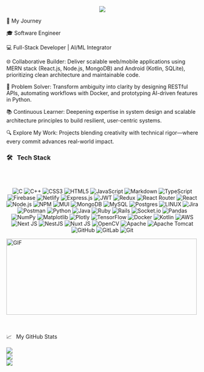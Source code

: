
<p align="center">
  <a href="https://github.com/DenverCoder1/readme-typing-svg">
    <img src="https://readme-typing-svg.herokuapp.com?lines=Welcome+to+my+digital+playground!;Hello%2C+I'm+Haider%2C+a+Dynamic+Software+Engineer;&center=true&width=600&height=50">
  </a>
</p>








🚀 My Journey

🎓 Software Engineer

💻 Full-Stack Developer | AI/ML Integrator

🌐 Collaborative Builder: Deliver scalable web/mobile applications using MERN stack (React.js, Node.js, MongoDB) and Android (Kotlin, SQLite), prioritizing clean architecture and maintainable code.

🔧 Problem Solver: Transform ambiguity into clarity by designing RESTful APIs, automating workflows with Docker, and prototyping AI-driven features in Python.

📚 Continuous Learner: Deepening expertise in system design and scalable architecture principles to build resilient, user-centric systems.

🔍 Explore My Work: Projects blending creativity with technical rigor—where every commit advances real-world impact.


### 🛠 &nbsp; Tech Stack  
<br>



<br> 

<p align="center">
  
  <img src="https://img.shields.io/badge/c-%2300599C.svg?style=flat&logo=c&logoColor=white" alt="C">
  <img src="https://img.shields.io/badge/c++-%2300599C.svg?style=flat&logo=c%2B%2B&logoColor=white" alt="C++">
  <img src="https://img.shields.io/badge/css3-%231572B6.svg?style=flat&logo=css3&logoColor=white" alt="CSS3">
  <img src="https://img.shields.io/badge/html5-%23E34F26.svg?style=flat&logo=html5&logoColor=white" alt="HTML5">
  <img src="https://img.shields.io/badge/javascript-%23323330.svg?style=flat&logo=javascript&logoColor=%23F7DF1E" alt="JavaScript">
  <img src="https://img.shields.io/badge/markdown-%23000000.svg?style=flat&logo=markdown&logoColor=white" alt="Markdown">
  <img src="https://img.shields.io/badge/typescript-%23007ACC.svg?style=flat&logo=typescript&logoColor=white" alt="TypeScript">
  <img src="https://img.shields.io/badge/firebase-%23039BE5.svg?style=flat&logo=firebase" alt="Firebase">
  <img src="https://img.shields.io/badge/netlify-%23000000.svg?style=flat&logo=netlify&logoColor=#00C7B7" alt="Netlify">
  <img src="https://img.shields.io/badge/express.js-%23404d59.svg?style=flat&logo=express&logoColor=%2361DAFB" alt="Express.js">
  <img src="https://img.shields.io/badge/JWT-black?style=flat&logo=JSON%20web%20tokens" alt="JWT">
  <img src="https://img.shields.io/badge/redux-%23593d88.svg?style=flat&logo=redux&logoColor=white" alt="Redux">
  <img src="https://img.shields.io/badge/React_Router-CA4245?style=flat&logo=react-router&logoColor=white" alt="React Router">
  <img src="https://img.shields.io/badge/react-%2320232a.svg?style=flat&logo=react&logoColor=%2361DAFB" alt="React">
  <img src="https://img.shields.io/badge/node.js-6DA55F?style=flat&logo=node.js&logoColor=white" alt="Node.js">
  <img src="https://img.shields.io/badge/NPM-%23000000.svg?style=flat&logo=npm&logoColor=white" alt="NPM">
  <img src="https://img.shields.io/badge/MUI-%230081CB.svg?style=flat&logo=material-ui&logoColor=white" alt="MUI">
  <img src="https://img.shields.io/badge/MongoDB-%234ea94b.svg?style=flat&logo=mongodb&logoColor=white" alt="MongoDB">
  <img src="https://img.shields.io/badge/mysql-%2300f.svg?style=flat&logo=mysql&logoColor=white" alt="MySQL">
  <img src="https://img.shields.io/badge/postgres-%23316192.svg?style=flat&logo=postgresql&logoColor=white" alt="Postgres">
  <img src="https://img.shields.io/badge/Linux-FCC624?style=flat&logo=linux&logoColor=black" alt="LINUX">
  <img src="https://img.shields.io/badge/jira-%230A0FFF.svg?style=flat&logo=jira&logoColor=white" alt="Jira">
  <img src="https://img.shields.io/badge/Postman-FF6C37?style=flat&logo=postman&logoColor=white" alt="Postman">
<img src="https://img.shields.io/badge/python-3670A0?style=flat&logo=python&logoColor=ffdd54" alt="Python">
<img src="https://img.shields.io/badge/java-%23ED8B00.svg?style=flat&logo=openjdk&logoColor=white" alt="Java">
<img src="https://img.shields.io/badge/ruby-%23CC342D.svg?style=flat&logo=ruby&logoColor=white" alt="Ruby">
<img src="https://img.shields.io/badge/rails-%23CC0000.svg?style=flat&logo=ruby-on-rails&logoColor=white" alt="Rails">
<img src="https://img.shields.io/badge/Socket.io-black?style=flat&logo=socket.io&badgeColor=010101" alt="Socket.io">
<img src="https://img.shields.io/badge/pandas-%23150458.svg?style=flat&logo=pandas&logoColor=white" alt="Pandas">
<img src="https://img.shields.io/badge/numpy-%23013243.svg?style=flat&logo=numpy&logoColor=white" alt="NumPy">
<img src="https://img.shields.io/badge/Matplotlib-%23ffffff.svg?style=flat&logo=Matplotlib&logoColor=black" alt="Matplotlib">
<img src="https://img.shields.io/badge/Plotly-%233F4F75.svg?style=flat&logo=plotly&logoColor=white" alt="Plotly">
<img src="https://img.shields.io/badge/TensorFlow-%23FF6F00.svg?style=flat&logo=TensorFlow&logoColor=white" alt="TensorFlow">
<img src="https://img.shields.io/badge/docker-%230db7ed.svg?style=flat&logo=docker&logoColor=white" alt="Docker">
<img src="https://img.shields.io/badge/kotlin-%237F52FF.svg?style=flat&logo=kotlin&logoColor=white" alt="Kotlin"/>
<img src="https://img.shields.io/badge/AWS-%23FF9900.svg?style=flat&logo=amazon-aws&logoColor=white" alt="AWS"/>
<img src="https://img.shields.io/badge/Next-black?style=flat&logo=next.js&logoColor=white" alt="Next JS"/>
<img src="https://img.shields.io/badge/nestjs-%23E0234E.svg?style=flat&logo=nestjs&logoColor=white" alt="NestJS"/>
<img src="https://img.shields.io/badge/Nuxt-002E3B?style=flat&logo=nuxt.js&logoColor=#00DC82" alt="Nuxt JS"/>
<img src="https://img.shields.io/badge/opencv-%23white.svg?style=flat&logo=opencv&logoColor=white" alt="OpenCV"/>
<img src="https://img.shields.io/badge/apache-%23D42029.svg?style=flat&logo=apache&logoColor=white" alt="Apache"/>
<img src="https://img.shields.io/badge/apache%20tomcat-%23F8DC75.svg?style=flat&logo=apache-tomcat&logoColor=black" alt="Apache Tomcat"/>
<img src="https://img.shields.io/badge/github-%23121011.svg?style=flat&logo=github&logoColor=white" alt="GitHub"/>
<img src="https://img.shields.io/badge/gitlab-%23181717.svg?style=flat&logo=gitlab&logoColor=white" alt="GitLab"/>
<img src="https://img.shields.io/badge/git-%23F05033.svg?style=flat&logo=git&logoColor=white" alt="Git"/>

</p>





<p align="left">
  <img   alt="GIF" src="https://media.giphy.com/media/26tn33aiTi1jkl6H6/giphy.gif?raw=true" width="500" height="200" />
</p>
<br>
<br>
  
  
 
  <div>
  <div> </div>
    📈  &nbsp; My GitHub Stats
  </div> 
  
  ![](https://github-readme-stats.vercel.app/api?username=haiderali780&theme=radical&hide_border=false&include_all_commits=false&count_private=false)<br/>
![](https://github-readme-streak-stats.herokuapp.com/?user=haiderali780&theme=radical&hide_border=false)<br/>
![](https://github-readme-stats.vercel.app/api/top-langs/?username=haiderali780&theme=radical&hide_border=false&include_all_commits=false&count_private=false&layout=compact)
 


  




